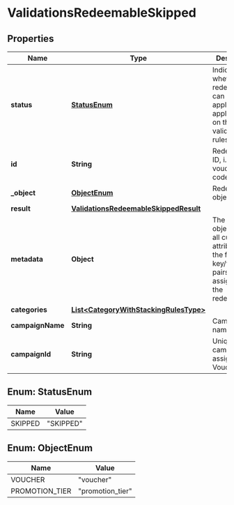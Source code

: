 

# ValidationsRedeemableSkipped


## Properties

| Name | Type | Description |
|------------ | ------------- | ------------- |
|**status** | [**StatusEnum**](#StatusEnum) | Indicates whether the redeemable can be applied or not applied based on the validation rules. |
|**id** | **String** | Redeemable ID, i.e. the voucher code. |
|**_object** | [**ObjectEnum**](#ObjectEnum) | Redeemable&#39;s object type. |
|**result** | [**ValidationsRedeemableSkippedResult**](ValidationsRedeemableSkippedResult.md) |  |
|**metadata** | **Object** | The metadata object stores all custom attributes in the form of key/value pairs assigned to the redeemable. |
|**categories** | [**List&lt;CategoryWithStackingRulesType&gt;**](CategoryWithStackingRulesType.md) |  |
|**campaignName** | **String** | Campaign name |
|**campaignId** | **String** | Unique campaign ID assigned by Voucherify. |



## Enum: StatusEnum

| Name | Value |
|---- | -----|
| SKIPPED | &quot;SKIPPED&quot; |



## Enum: ObjectEnum

| Name | Value |
|---- | -----|
| VOUCHER | &quot;voucher&quot; |
| PROMOTION_TIER | &quot;promotion_tier&quot; |



